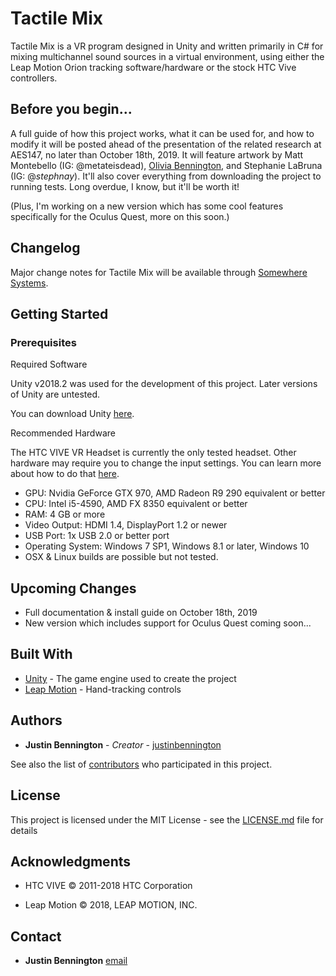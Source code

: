 # Tactile Mix

Tactile Mix is a VR program designed in Unity and written primarily in C# for mixing multichannel sound sources in a virtual environment, using either the Leap Motion Orion tracking software/hardware or the stock HTC Vive controllers.

## Before you begin...

A full guide of how this project works, what it can be used for, and how to modify it will be posted ahead of the presentation of the related research at AES147, no later than October 18th, 2019. It will feature artwork by Matt Montebello (IG: @metateisdead), [Olivia Bennington](https://ob.style), and Stephanie LaBruna (IG: @_stephnay_). It'll also cover everything from downloading the project to running tests. Long overdue, I know, but it'll be worth it!

(Plus, I'm working on a new version which has some cool features specifically for the Oculus Quest, more on this soon.)

## Changelog

Major change notes for Tactile Mix will be available through [Somewhere Systems](https://somewhere.systems/).

## Getting Started

### Prerequisites
Required Software

Unity v2018.2 was used for the development of this project. Later versions of Unity are untested.

You can download Unity [here](https://unity3d.com/get-unity/download).

Recommended Hardware

The HTC VIVE VR Headset is currently the only tested headset. Other hardware may require you to change the input settings. You can learn more about how to do that [here](https://docs.unity3d.com/Manual/class-PlayerSettings.html).

* GPU: Nvidia GeForce GTX 970, AMD Radeon R9 290 equivalent or better
* CPU: Intel i5-4590, AMD FX 8350 equivalent or better
* RAM: 4 GB or more
* Video Output: HDMI 1.4, DisplayPort 1.2 or newer
* USB Port: 1x USB 2.0 or better port
* Operating System: Windows 7 SP1, Windows 8.1 or later, Windows 10
* OSX & Linux builds are possible but not tested.

## Upcoming Changes

* Full documentation & install guide on October 18th, 2019
* New version which includes support for Oculus Quest coming soon...

## Built With

* [Unity](http://www.dropwizard.io/1.0.2/docs/) - The game engine used to create the project
* [Leap Motion](https://maven.apache.org/) - Hand-tracking controls

## Authors

* **Justin Bennington** - *Creator* - [justinbennington](https://github.com/justinbennington)

See also the list of [contributors](https://github.com/tactile-mix/contributors) who participated in this project.

## License

This project is licensed under the MIT License - see the [LICENSE.md](LICENSE.md) file for details

## Acknowledgments

* HTC VIVE © 2011-2018 HTC Corporation  

* Leap Motion © 2018, LEAP MOTION, INC.  

## Contact

* **Justin Bennington** [email](justin@somewhere.systems)

